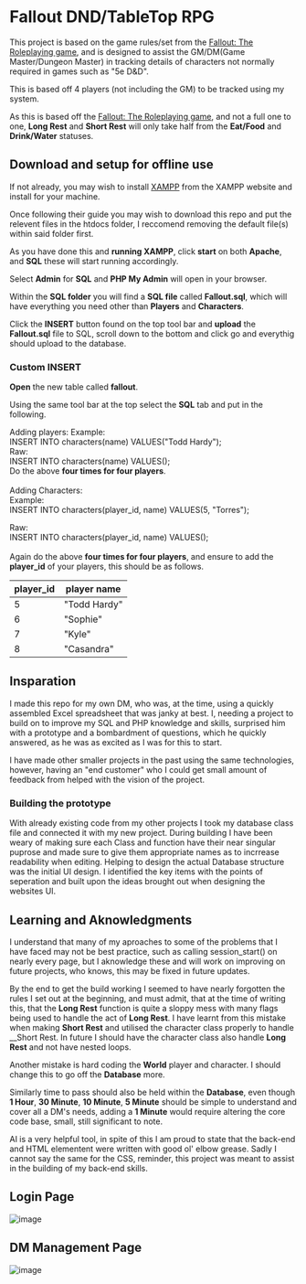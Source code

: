 # Fallout DND/TableTop RPG

This project is based on the game rules/set from the [Fallout: The Roleplaying game](https://marketplace.roll20.net/browse/bundle/16138/fallout-the-roleplaying-game), and is designed to assist the GM/DM(Game Master/Dungeon Master) in tracking details of characters not normally required in games such as "5e D&D".

This is based off 4 players (not including the GM) to be tracked using my system.

As this is based off the [Fallout: The Roleplaying game](https://marketplace.roll20.net/browse/bundle/16138/fallout-the-roleplaying-game), and not a full one to one, __Long Rest__ and __Short Rest__ will only take half from the __Eat/Food__ and __Drink/Water__ statuses.

## Download and setup for offline use

If not already, you may wish to install [XAMPP](https://www.apachefriends.org/) from the XAMPP website and install for your machine.

Once following their guide you may wish to download this repo and put the relevent files in the htdocs folder, I reccomend removing the default file(s) within said folder first.

As you have done this and __running XAMPP__, click __start__ on both __Apache__, and __SQL__ these will start running accordingly.

Select __Admin__ for __SQL__ and __PHP My Admin__ will open in your browser.

Within the __SQL folder__ you will find a __SQL file__ called __Fallout.sql__, which will have everything you need other than __Players__ and __Characters__.

Click the __INSERT__ button found on the top tool bar and __upload__ the __Fallout.sql__ file to SQL, scroll down to the bottom and click go and everythig should upload to the database.

### Custom __INSERT__

__Open__ the new table called __fallout__.

Using the same tool bar at the top select the __SQL__ tab and put in the following.<br/>

Adding players:
Example:<br/>
INSERT INTO characters(name) VALUES("Todd Hardy");
<br/>
Raw:<br/>
INSERT INTO characters(name) VALUES();
<br/>
Do the above __four times for four players__.
<br/>
<br/>
Adding Characters:<br/>
Example:<br/>
INSERT INTO characters(player_id, name) VALUES(5, "Torres");

Raw:<br/>
INSERT INTO characters(player_id, name) VALUES();<br/>
<br/>
Again do the above __four times for four players__, and ensure to add the __player_id__ of your players, this should be as follows.<br/>

|player_id|player name|
|---|---|
|5|"Todd Hardy"|
|6|"Sophie"|
|7|"Kyle"|
|8|"Casandra"|


## Insparation

I made this repo for my own DM, who was, at the time, using a quickly assembled Excel spreadsheet that was janky at best. I, needing a project to build on to improve my SQL and PHP knowledge and skills, surprised him with a prototype and a bombardment of questions, which he quickly answered, as he was as excited as I was for this to start.

I have made other smaller projects in the past using the same technologies, however, having an "end customer" who I could get small amount of feedback from helped with the vision of the project.

### Building the prototype

With already existing code from my other projects I took my database class file and connected it with my new project. 
During building I have been weary of making sure each Class and function have their near singular puprose and made sure to give them appropriate names as to incrrease readability when editing.
Helping to design the actual Database structure was the initial UI design. I identified the key items with the points of seperation and built upon the ideas brought out when designing the websites UI. 

## Learning and Aknowledgments

I understand that many of my aproaches to some of the problems that I have faced may not be best practice, such as calling session_start() on nearly every page, but I aknowledge these and will work on improving on future projects, who knows, this may be fixed in future updates.

By the end to get the build working I seemed to have nearly forgotten the rules I set out at the beginning, and must admit, that at the time of writing this, that the __Long Rest__ function is quite a sloppy mess with many flags being used to handle the act of __Long Rest__. I have learnt from this mistake when making __Short Rest__ and utilised the character class properly to handle __Short Rest. In future I should have the character class also handle __Long Rest__ and not have nested loops.

Another mistake is hard coding the __World__ player and character. I should change this to go off the __Database__ more.

Similarly time to pass should also be held within the __Database__, even though __1 Hour__, __30 Minute__, __10 Minute__, __5 Minute__ should be simple to understand and cover all a DM's needs, adding a __1 Minute__ would require altering the core code base, small, still significant to note. 

AI is a very helpful tool, in spite of this I am proud to state that the back-end and HTML elementent were written with good ol' elbow grease. Sadly I cannot say the same for the CSS, reminder, this project was meant to assist in the building of my back-end skills.

## Login Page
![image](https://github.com/user-attachments/assets/6b4378d3-909b-4ede-9717-95cf011d1c4e)

## DM Management Page
![image](https://github.com/user-attachments/assets/9e0d324b-5c52-42e2-bfe2-f0103853f76f)


